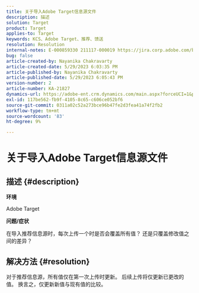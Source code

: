 ```yaml
---
title: 关于导入Adobe Target信息源文件
description: 描述
solution: Target
product: Target
applies-to: Target
keywords: KCS、Adobe Target、推荐、馈送
resolution: Resolution
internal-notes: E-000859330 211117-000019 https://jira.corp.adobe.com/browse/RECS-5411
bug: false
article-created-by: Nayanika Chakravarty
article-created-date: 5/29/2023 6:03:35 PM
article-published-by: Nayanika Chakravarty
article-published-date: 5/29/2023 6:05:43 PM
version-number: 2
article-number: KA-21827
dynamics-url: https://adobe-ent.crm.dynamics.com/main.aspx?forceUCI=1&pagetype=entityrecord&etn=knowledgearticle&id=2b332d1f-4bfe-ed11-8f6e-6045bd006793
exl-id: 117be562-fb9f-4105-8c65-c606ce052bf6
source-git-commit: 0311a02c52a273bce96b47fe2d3fea41a74f2fb2
workflow-type: tm+mt
source-wordcount: '83'
ht-degree: 9%

---
```


# 关于导入Adobe Target信息源文件

## 描述 {#description}


<b>环境</b>

Adobe Target

<b>问题/症状</b>

在导入推荐信息源时，每次上传一个时是否会覆盖所有值？ 还是只覆盖修改值之间的差异？


## 解决方法 {#resolution}


对于推荐信息源，所有值仅在第一次上传时更新。 后续上传将仅更新已更改的值。 换言之，仅更新新值与现有值的比较。
